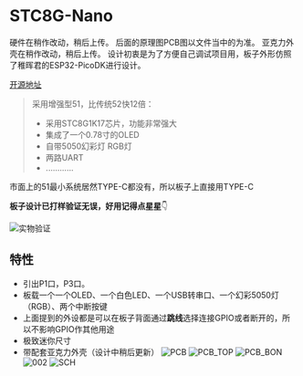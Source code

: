 # STC8G-Nano
硬件在稍作改动，稍后上传。
后面的原理图PCB图以文件当中的为准。
亚克力外壳在稍作改动，稍后上传。
设计初衷是为了方便自己调试项目用，板子外形仿照了稚晖君的ESP32-PicoDK进行设计。

[开源地址](https://github.com/zhou-qi-98/STC8G-Nano)

> 采用增强型51，比传统52快12倍：
>
> * 采用STC8G1K17芯片，功能非常强大
> * 集成了一个0.78寸的OLED
> * 自带5050幻彩灯 RGB灯
> * 两路UART
> * ............

市面上的51最小系统居然TYPE-C都没有，所以板子上直接用TYPE-C

**板子设计已打样验证无误，好用记得点星星**👇


![实物验证](http://youpai.7yunkj.com/halo/5a16aa32cfe035fd4d4df7722abe47b0.jpg)

##  特性

* 引出P1口，P3口。
* 板载一个一个OLED、一个白色LED、一个USB转串口、一个幻彩5050灯（RGB）、两个中断按键
* 上面提到的外设都是可以在板子背面通过**跳线**选择连接GPIO或者断开的，所以不影响GPIO作其他用途
* 极致迷你尺寸
* 带配套亚克力外壳（设计中稍后更新）
![PCB](http://youpai.7yunkj.com/halo/46d77ebb4648a06024f5cb7f8b340af1.png)
![PCB_TOP](http://youpai.7yunkj.com/halo/672f9b23a542473d35d95639cc0442fd.png)
![PCB_BON](http://youpai.7yunkj.com/halo/45ccf15b58ace03be407623a667538fd.png)
![002](http://youpai.7yunkj.com/halo/1d46c8b9aa7e4a8fe7b81443fe075bc9.png)
![SCH](http://youpai.7yunkj.com/halo/c3d9e4610b7c2d5b8e1a818ed093d86e.png)
